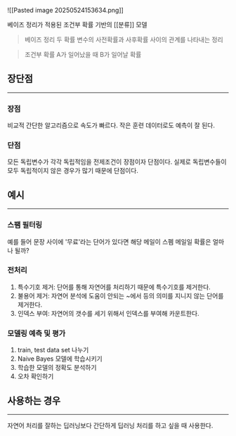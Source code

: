 ![[Pasted image 20250524153634.png]]

베이즈 정리가 적용된 조건부 확률 기반의 [[분류]] 모델

> 베이즈 정리
> 두 확률 변수의 사전확률과 사후확률 사이의 관계를 나타내는 정리

> 조건부 확률
> A가 일어났을 때 B가 일어날 확률

## 장단점
---
### 장점
비교적 간단한 알고리즘으로 속도가 빠르다.
작은 훈련 데이터로도 예측이 잘 된다.

### 단점
모든 독립변수가 각각 독립적임을 전제조건이 장점이자 단점이다.
실제로 독립변수들이 모두 독립적이지 않은 경우가 많기 때문에 단점이다.

## 예시
---
### 스팸 필터링
예를 들어 문장 사이에 '무료'라는 단어가 있다면 해당 메일이 스펨 메일일 확률은 얼마나 될까?

### 전처리
1. 특수기호 제거: 단어를 통해 자연어를 처리하기 때문에 특수기호를 제거한다.
2. 불용어 제거: 자연어 분석에 도움이 안되는 ~에서 등의 의미를 지니지 않는 단어를 제거한다.
3. 인덱스 부여: 자연어의 갯수를 세기 위해서 인덱스를 부여해 카운트한다.

### 모델링 예측 및 평가
1. train, test data set 나누기
2. Naive Bayes 모델에 학습시키기
3. 학습한 모델의 정확도 분석하기
4. 오차 확인하기

## 사용하는 경우
---
자연어 처리를 잘하는 딥러닝보다 간단하게 딥러닝 처리를 하고 싶을 때 사용한다.